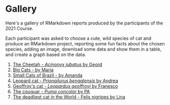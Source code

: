 # Gallery

Here's a gallery of RMarkdown reports produced by the participants of the 2021 Course.

Each participant was asked to choose a cute, wild species of cat and produce an RMarkdown project, 
reporting some fun facts about the chosen species, adding an image, download some data and show them in a table,
and create a graph based on the data.


1) [The Cheetah - *Acinonyx jubatus* by Geord](https://htmlpreview.github.io/?https://github.com/fmsabatini/KateRMarkdown/blob/main/Students_report/assignment_GH.html)
2) [Big Cats - by Maria](https://htmlpreview.github.io/?https://github.com/fmsabatini/KateRMarkdown/blob/main/Students_report/Big-cats.html)
3) [Small Cats of Brazil - by Amanda](https://htmlpreview.github.io/?https://github.com/fmsabatini/KateRMarkdown/blob/main/Students_report/Cat-report.html)
4) [Leopard cat - *Prionailurus bengalensis* by Andrea](https://htmlpreview.github.io/?https://github.com/fmsabatini/KateRMarkdown/blob/main/Students_report/Cute_cats_Andrea.html)
5) [Geoffroy's cat - *Leopardus geoffroyi* by Franesco](https://htmlpreview.github.io/?https://github.com/fmsabatini/KateRMarkdown/blob/main/Students_report/Geoffroys_cat.html)
6) [The couguar - *Puma concolor* by PA](https://htmlpreview.github.io/?https://github.com/fmsabatini/KateRMarkdown/blob/main/Students_report/Practice-presentation.html)
7) [The deadliest cat in the World - Felis nigripes by Lina](https://htmlpreview.github.io/?https://github.com/fmsabatini/KateRMarkdown/blob/main/Students_report/The-deadliest-cat-in-the-world.html)

